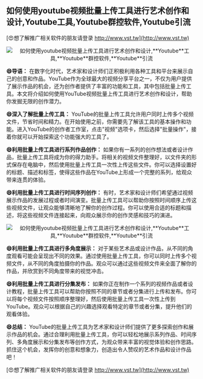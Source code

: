 ## **如何使用youtube视频批量上传工具进行艺术创作和设计,**Youtube**工具,**Youtube**群控软件,**Youtube**引流**

[😍想了解推广相关软件的朋友请登录 http://www.vst.tw](http://www.vst.tw)

 <center><img src="https://vst.tw/MP4/tuiguang/png/1.png" alt="如何使用youtube视频批量上传工具进行艺术创作和设计,**Youtube**工具,**Youtube**群控软件,**Youtube**引流"></center>

**😄导语：**
在数字化时代，艺术家和设计师们正积极利用各种工具和平台来展示自己的创意和作品。YouTube作为全球最大的视频分享平台之一，不仅为用户提供了展示作品的机会，还为创作者提供了丰富的功能和工具，其中包括批量上传工具。本文将介绍如何使用YouTube视频批量上传工具进行艺术创作和设计，帮助你发掘无限的创作潜力。

**😄深入了解批量上传工具：**
YouTube的批量上传工具允许用户同时上传多个视频文件，节省时间和精力。在开始使用之前，你需要先了解该工具的基本操作和功能。进入YouTube的创作者工作室，点击"视频"选项卡，然后选择"批量操作"，接着你就可以开始探索这个功能强大的工具了。

**😄利用批量上传工具进行系列作品创作：**
如果你有一系列的创作想法或者设计作品，批量上传工具将成为你的得力助手。将相关的视频文件整理好，以文件夹的形式保存在电脑中，然后使用批量上传工具一次性上传这些文件。你可以选择设置好的标题、描述和标签，使得这些作品在YouTube上形成一个完整的系列，给观众带来连贯的体验。

**😄利用批量上传工具进行时间序列创作：**
有时，艺术家和设计师们希望通过视频展示作品的发展过程或者时间演变。批量上传工具可以帮助你按照时间顺序上传这些视频文件，让观众能够清晰地了解你的创作过程。你可以使用合适的标题和描述，将这些视频文件连接起来，向观众展示你的创作灵感和技巧的演进。

 <center><img src="https://vst.tw/MP4/tuiguang/png/0.png" alt="如何使用youtube视频批量上传工具进行艺术创作和设计,**Youtube**工具,**Youtube**群控软件,**Youtube**引流"></center>

**😄利用批量上传工具进行多角度展示：**
对于某些艺术品或设计作品，从不同的角度观看可能会呈现出不同的效果。通过使用批量上传工具，你可以同时上传多个视频文件，从不同的角度拍摄你的作品。观众可以通过这些视频文件来全面了解你的作品，并欣赏到不同角度带来的视觉冲击。

**😄利用批量上传工具进行分集发布：**
如果你正在制作一个系列的视频作品或者设计教程，批量上传工具可以帮助你按照不同的章节或者分集进行上传和发布。你可以将每个视频文件按照顺序整理好，然后使用批量上传工具一次性上传到YouTube。观众可以根据自己的兴趣选择观看特定的章节或者分集，提升他们的观看体验。

**😄总结：**
YouTube的批量上传工具为艺术家和设计师们提供了更多探索创作和展示作品的机会。通过合理利用批量上传工具，你可以轻松地展示系列作品、时间序列、多角度展示和分集发布等创作方式，为观众带来丰富的视觉体验和创作思路。抓住这个机会，发挥你的创意和想象力，创造出令人赞叹的艺术作品和设计作品吧！

[😍想了解推广相关软件的朋友请登录 http://www.vst.tw](http://www.vst.tw)



